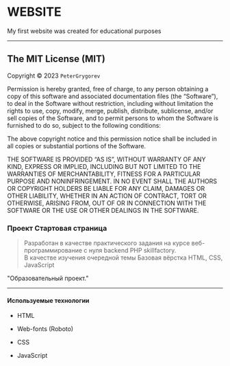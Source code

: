 # WEBSITE

 My first website was created
 for educational purposes

 ---

## The MIT License (MIT)

Copyright © 2023 `PeterGrygorev`

Permission is hereby granted, free of charge, to any person obtaining a copy of this software and associated documentation files (the “Software”), to deal in the Software without restriction, including without limitation the rights to use, copy, modify, merge, publish, distribute, sublicense, and/or sell copies of the Software, and to permit persons to whom the Software is furnished to do so, subject to the following conditions:

The above copyright notice and this permission notice shall be included in all copies or substantial portions of the Software.

THE SOFTWARE IS PROVIDED “AS IS”, WITHOUT WARRANTY OF ANY KIND, EXPRESS OR IMPLIED, INCLUDING BUT NOT LIMITED TO THE WARRANTIES OF MERCHANTABILITY, FITNESS FOR A PARTICULAR PURPOSE AND NONINFRINGEMENT. IN NO EVENT SHALL THE AUTHORS OR COPYRIGHT HOLDERS BE LIABLE FOR ANY CLAIM, DAMAGES OR OTHER LIABILITY, WHETHER IN AN ACTION OF CONTRACT, TORT OR OTHERWISE, ARISING FROM, OUT OF OR IN CONNECTION WITH THE SOFTWARE OR THE USE OR OTHER DEALINGS IN THE SOFTWARE.

### Проект Стартовая страница

>Разработан в качестве практического задания на курсе
веб-программирование с нуля backend PHP skillfactory. <br>
В качестве изучения очередной темы Базовая вёрстка
HTML, CSS, JavaScript

&quot;Образовательный проект.&quot;

---

#### Используемые технологии

- HTML

- Web-fonts (Roboto)

- CSS

- JavaScript
